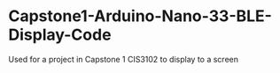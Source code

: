 # Capstone1-Arduino-Nano-33-BLE-Display-Code
Used for a project in Capstone 1 CIS3102 to display to a screen
